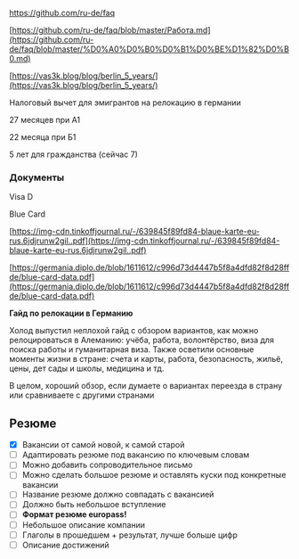 https://github.com/ru-de/faq

  

[https://github.com/ru-de/faq/blob/master/Работа.md](https://github.com/ru-de/faq/blob/master/%D0%A0%D0%B0%D0%B1%D0%BE%D1%82%D0%B0.md)

[https://vas3k.blog/blog/berlin_5_years/](https://vas3k.blog/blog/berlin_5_years/)

Налоговый вычет для эмигрантов на релокацию в германии

27 месяцев при А1

22 месяца при Б1

5 лет для гражданства (сейчас 7)

### Документы

Visa D

Blue Card

[https://img-cdn.tinkoffjournal.ru/-/639845f89fd84-blaue-karte-eu-rus.6jdjrunw2gil..pdf](https://img-cdn.tinkoffjournal.ru/-/639845f89fd84-blaue-karte-eu-rus.6jdjrunw2gil..pdf)

[https://germania.diplo.de/blob/1611612/c996d73d4447b5f8a4dfd82f8d28ffde/blue-card-data.pdf](https://germania.diplo.de/blob/1611612/c996d73d4447b5f8a4dfd82f8d28ffde/blue-card-data.pdf)

  

**Гайд по релокации в Германию**

Холод выпустил неплохой гайд с обзором вариантов, как можно релоцироваться в Алеманию: учёба, работа, волонтёрство, виза для поиска работы и гуманитарная виза. Также осветили основные моменты жизни в стране: счета и карты, работа, безопасность, жильё, цены, дет сады и школы, медицина и тд.

В целом, хороший обзор, если думаете о вариантах переезда в страну или сравниваете с другими странами

## Резюме

- [x] Вакансии от самой новой, к самой старой
- [ ] Адаптировать резюме под вакансию по ключевым словам
- [ ] Можно добавить сопроводительное письмо
- [ ] Можно сделать большое резюме и оставлять куски под конкретные вакансии
- [ ] Название резюме должно совпадать с вакансией
- [ ] Должно быть небольшое вступление
- [ ] **Формат резюме europass!**
- [ ] Небольшое описание компании
- [ ] Глаголы в прошедшем + результат, лучше больше цифр
- [ ] Описание достижений